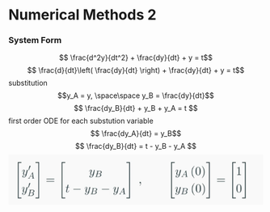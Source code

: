 # Numerical Methods 2

### System Form
$$ \frac{d^2y}{dt^2} + \frac{dy}{dt} + y = t$$
$$ \frac{d}{dt}\left( \frac{dy}{dt} \right) + \frac{dy}{dt} + y = t$$
substitution
$$y_A = y, \space\space y_B = \frac{dy}{dt}$$
$$ \frac{dy_B}{dt} + y_B + y_A = t $$
first order ODE for each substution variable
$$ \frac{dy_A}{dt} = y_B$$
$$ \frac{dy_B}{dt} = t - y_B - y_A $$
![](1646689271.png)
